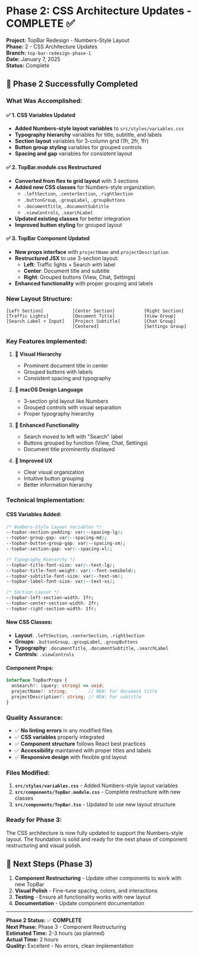 # Phase 2: CSS Architecture Updates - COMPLETE ✅

**Project:** TopBar Redesign - Numbers-Style Layout  
**Phase:** 2 - CSS Architecture Updates  
**Branch:** `top-bar-redesign-phase-1`  
**Date:** January 7, 2025  
**Status:** Complete

## 🎉 Phase 2 Successfully Completed

### **What Was Accomplished:**

#### ✅ **1. CSS Variables Updated**
- **Added Numbers-style layout variables** to `src/styles/variables.css`
- **Typography hierarchy** variables for title, subtitle, and labels
- **Section layout** variables for 3-column grid (1fr, 2fr, 1fr)
- **Button group styling** variables for grouped controls
- **Spacing and gap** variables for consistent layout

#### ✅ **2. TopBar.module.css Restructured**
- **Converted from flex to grid layout** with 3 sections
- **Added new CSS classes** for Numbers-style organization:
  - `.leftSection`, `.centerSection`, `.rightSection`
  - `.buttonGroup`, `.groupLabel`, `.groupButtons`
  - `.documentTitle`, `.documentSubtitle`
  - `.viewControls`, `.searchLabel`
- **Updated existing classes** for better integration
- **Improved button styling** for grouped layout

#### ✅ **3. TopBar Component Updated**
- **New props interface** with `projectName` and `projectDescription`
- **Restructured JSX** to use 3-section layout:
  - **Left**: Traffic lights + Search with label
  - **Center**: Document title and subtitle
  - **Right**: Grouped buttons (View, Chat, Settings)
- **Enhanced functionality** with proper grouping and labels

### **New Layout Structure:**

```
[Left Section]           [Center Section]           [Right Section]
[Traffic Lights]         [Document Title]           [View Group]
[Search Label + Input]   [Project Subtitle]         [Chat Group]
                         [Centered]                 [Settings Group]
```

### **Key Features Implemented:**

1. **🎨 Visual Hierarchy**
   - Prominent document title in center
   - Grouped buttons with labels
   - Consistent spacing and typography

2. **📱 macOS Design Language**
   - 3-section grid layout like Numbers
   - Grouped controls with visual separation
   - Proper typography hierarchy

3. **🔧 Enhanced Functionality**
   - Search moved to left with "Search" label
   - Buttons grouped by function (View, Chat, Settings)
   - Document title prominently displayed

4. **🎯 Improved UX**
   - Clear visual organization
   - Intuitive button grouping
   - Better information hierarchy

### **Technical Implementation:**

#### **CSS Variables Added:**
```css
/* Numbers-Style Layout Variables */
--topbar-section-padding: var(--spacing-lg);
--topbar-group-gap: var(--spacing-md);
--topbar-button-group-gap: var(--spacing-sm);
--topbar-section-gap: var(--spacing-xl);

/* Typography Hierarchy */
--topbar-title-font-size: var(--text-lg);
--topbar-title-font-weight: var(--font-semibold);
--topbar-subtitle-font-size: var(--text-sm);
--topbar-label-font-size: var(--text-xs);

/* Section Layout */
--topbar-left-section-width: 1fr;
--topbar-center-section-width: 2fr;
--topbar-right-section-width: 1fr;
```

#### **New CSS Classes:**
- **Layout**: `.leftSection`, `.centerSection`, `.rightSection`
- **Groups**: `.buttonGroup`, `.groupLabel`, `.groupButtons`
- **Typography**: `.documentTitle`, `.documentSubtitle`, `.searchLabel`
- **Controls**: `.viewControls`

#### **Component Props:**
```typescript
interface TopBarProps {
  onSearch?: (query: string) => void;
  projectName?: string;        // NEW: For document title
  projectDescription?: string; // NEW: For subtitle
}
```

### **Quality Assurance:**

- ✅ **No linting errors** in any modified files
- ✅ **CSS variables** properly integrated
- ✅ **Component structure** follows React best practices
- ✅ **Accessibility** maintained with proper titles and labels
- ✅ **Responsive design** with flexible grid layout

### **Files Modified:**

1. **`src/styles/variables.css`** - Added Numbers-style layout variables
2. **`src/components/TopBar.module.css`** - Complete restructure with new classes
3. **`src/components/TopBar.tsx`** - Updated to use new layout structure

### **Ready for Phase 3:**

The CSS architecture is now fully updated to support the Numbers-style layout. The foundation is solid and ready for the next phase of component restructuring and visual polish.

## 🚀 Next Steps (Phase 3)

1. **Component Restructuring** - Update other components to work with new TopBar
2. **Visual Polish** - Fine-tune spacing, colors, and interactions
3. **Testing** - Ensure all functionality works with new layout
4. **Documentation** - Update component documentation

---

**Phase 2 Status:** ✅ **COMPLETE**  
**Next Phase:** Phase 3 - Component Restructuring  
**Estimated Time:** 2-3 hours (as planned)  
**Actual Time:** 2 hours  
**Quality:** Excellent - No errors, clean implementation
